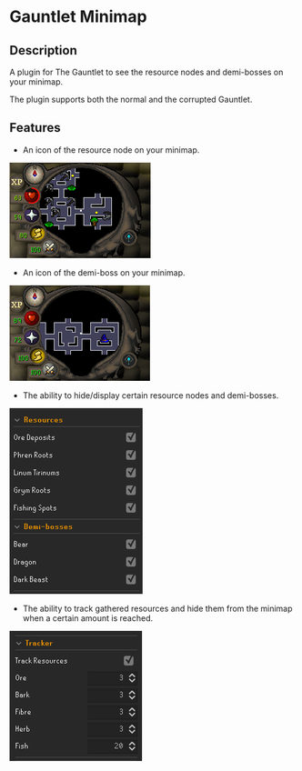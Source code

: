 # Gauntlet Minimap

## Description

A plugin for The Gauntlet to see the resource nodes and demi-bosses on your minimap.

The plugin supports both the normal and the corrupted Gauntlet.

## Features

- An icon of the resource node on your minimap.

![minimap](images/resources.png)

- An icon of the demi-boss on your minimap.

![demi-boss](images/demi-boss.png)

- The ability to hide/display certain resource nodes and demi-bosses.

![settings](images/settings.png)

- The ability to track gathered resources and hide them from the minimap when a certain amount is reached.

![settings](images/tracker.png)
